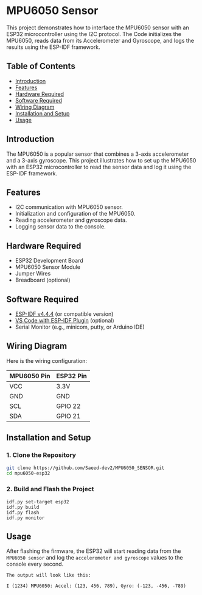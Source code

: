 # MPU6050 Sensor 

This project demonstrates how to interface the MPU6050 sensor with an ESP32 microcontroller using the I2C protocol. The Code initializes the MPU6050, reads data from its Accelerometer and Gyroscope, and logs the results using the ESP-IDF framework.

## Table of Contents
- [Introduction](#introduction)
- [Features](#features)
- [Hardware Required](#hardware-required)
- [Software Required](#software-required)
- [Wiring Diagram](#wiring-diagram)
- [Installation and Setup](#installation-and-setup)
- [Usage](#usage)

## Introduction
The MPU6050 is a popular sensor that combines a 3-axis accelerometer and a 3-axis gyroscope. This project illustrates how to set up the MPU6050 with an ESP32 microcontroller to read the sensor data and log it using the ESP-IDF framework.

## Features
- I2C communication with MPU6050 sensor.
- Initialization and configuration of the MPU6050.
- Reading accelerometer and gyroscope data.
- Logging sensor data to the console.

## Hardware Required
- ESP32 Development Board
- MPU6050 Sensor Module
- Jumper Wires
- Breadboard (optional)

## Software Required
- [ESP-IDF v4.4.4](https://github.com/espressif/esp-idf) (or compatible version)
- [VS Code with ESP-IDF Plugin](https://marketplace.visualstudio.com/items?itemName=espressif.esp-idf-extension) (optional)
- Serial Monitor (e.g., minicom, putty, or Arduino IDE)

## Wiring Diagram
Here is the wiring configuration:

| MPU6050 Pin | ESP32 Pin |
|-------------|-----------|
| VCC         | 3.3V      |
| GND         | GND       |
| SCL         | GPIO 22   |
| SDA         | GPIO 21   |

## Installation and Setup

### 1. Clone the Repository
```bash
git clone https://github.com/Saeed-dev2/MPU6050_SENSOR.git
cd mpu6050-esp32
```

### 2. Build and Flash the Project
```
idf.py set-target esp32
idf.py build
idf.py flash
idf.py monitor
```
## Usage
After flashing the firmware, the ESP32 will start reading data from the `MPU6050 sensor` and log the `accelerometer and gyroscope` values to the console every second.

`The output will look like this:`
```
I (1234) MPU6050: Accel: (123, 456, 789), Gyro: (-123, -456, -789)
```
